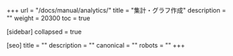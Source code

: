 +++
url = "/docs/manual/analytics/"
title = "集計・グラフ作成"
description = ""
weight = 20300
toc = true

[sidebar]
collapsed = true

[seo]
title = ""
description = ""
canonical = ""
robots = ""
+++
